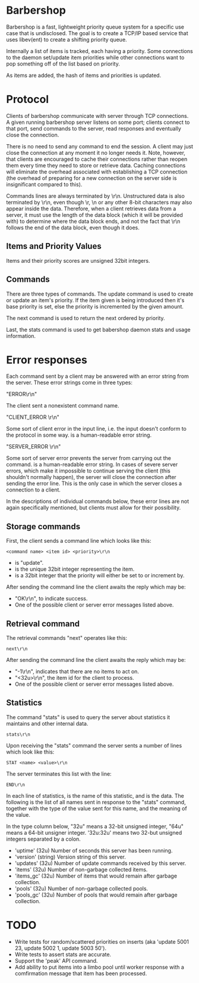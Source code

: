 # Barbershop

Barbershop is a fast, lightweight priority queue system for a specific
use case that is undisclosed. The goal is to create a TCP/IP based
service that uses libev(ent) to create a shifting priority queue.

Internally a list of items is tracked, each having a priority. Some
connections to the daemon set/update item priorities while other
connections want to pop something off of the list based on priority.

As items are added, the hash of items and priorities is updated.

# Protocol

Clients of barbershop communicate with server through TCP connections.
A given running barbershop server listens on some port; clients connect
to that port, send commands to the server, read responses and eventually
close the connection.

There is no need to send any command to end the session. A client may
just close the connection at any moment it no longer needs it. Note,
however, that clients are encouraged to cache their connections rather
than reopen them every time they need to store or retrieve data. Caching
connections will eliminate the overhead associated with establishing a
TCP connection (the overhead of preparing for a new connection on the
server side is insignificant compared to this).

Commands lines are always terminated by \r\n. Unstructured data is also
terminated by \r\n, even though \r, \n or any other 8-bit characters
may also appear inside the data. Therefore, when a client retrieves
data from a server, it must use the length of the data block (which it
will be provided with) to determine where the data block ends, and not
the fact that \r\n follows the end of the data block, even though it
does.

## Items and Priority Values

Items and their priority scores are unsigned 32bit integers.

## Commands

There are three types of commands. The update command is used to create
or update an item's priority. If the item given is being introduced then
it's base priority is set, else the priority is incremented by the given
amount.

The next command is used to return the next ordered by priority.

Last, the stats command is used to get babershop daemon stats and usage
information.

# Error responses

Each command sent by a client may be answered with an error string
from the server. These error strings come in three types:

"ERROR\r\n"

The client sent a nonexistent command name.

"CLIENT_ERROR <error>\r\n"

Some sort of client error in the input line, i.e. the input doesn't
conform to the protocol in some way. <error> is a human-readable error
string.

"SERVER\_ERROR <error>\r\n"

Some sort of server error prevents the server from carrying out the
command. <error> is a human-readable error string. In cases of severe
server errors, which make it impossible to continue serving the client
(this shouldn't normally happen), the server will close the connection
after sending the error line. This is the only case in which the server
closes a connection to a client.

In the descriptions of individual commands below, these error lines
are not again specifically mentioned, but clients must allow for their
possibility.

## Storage commands

First, the client sends a command line which looks like this:

    <command name> <item id> <priority>\r\n

* <command name> is "update".
* <item id> is the unique 32bit integer representing the item.
* <priority> is a 32bit integer that the priority will either be set to or increment by.

After sending the command line the client awaits the reply which may be:

* "OK\r\n", to indicate success.
* One of the possible client or server error messages listed above.


## Retrieval command

The retrieval commands "next" operates like this:

	next\r\n

After sending the command line the client awaits the reply which may be:

* "-1\r\n", indicates that there are no items to act on.
* "<32u>\r\n", the item id for the client to process.
* One of the possible client or server error messages listed above.

## Statistics

The command "stats" is used to query the server about statistics it
maintains and other internal data.

    stats\r\n

Upon receiving the "stats" command the server sents a number of lines
which look like this:

    STAT <name> <value>\r\n

The server terminates this list with the line:

    END\r\n

In each line of statistics, <name> is the name of this statistic, and
<value> is the data.  The following is the list of all names sent in
response to the "stats" command, together with the type of the value
sent for this name, and the meaning of the value.

In the type column below, "32u" means a 32-bit unsigned integer, "64u"
means a 64-bit unsigner integer. '32u:32u' means two 32-but unsigned
integers separated by a colon.

* 'uptime' (32u) Number of seconds this server has been running.
* 'version' (string) Version string of this server.
* 'updates' (32u) Number of update commands received by this server.
* 'items' (32u) Number of non-garbage collected items.
* 'items\_gc' (32u) Number of items that would remain after garbage collection.
* 'pools' (32u) Number of non-garbage collected pools.
* 'pools_gc' (32u) Number of pools that would remain after garbage collection.

# TODO

 * Write tests for random/scattered priorities on inserts (aka 'update 5001 23, update 5002 1, update 5003 50').
 * Write tests to assert stats are accurate.
 * Support the 'peak' API command.
 * Add ability to put items into a limbo pool until worker response with a comfirmation message that item has been processed.
